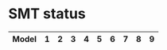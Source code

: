 # SMT status
| $\text{Model}$ | $1$ | $2$ | $3$ | $4$ | $5$ | $6$ | $7$ | $8$ | $9$ |
|:-:| :---:|:---:|:---:|:---:|:---:|:---:|:---:|:---:|:---:|
